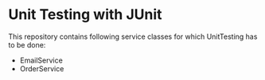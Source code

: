 # Unit Testing with JUnit

This repository contains following service classes for which UnitTesting has to be done:
* EmailService
* OrderService
